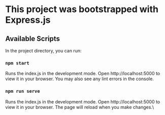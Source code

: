 # This project was bootstrapped with Express.js

## Available Scripts

In the project directory, you can run:

### `npm start`

Runs the index.js in the development mode.
Open http://localhost:5000 to view it in your browser.
You may also see any lint errors in the console.

### `npm run serve`

Runs the index.js in the development mode.
Open http://localhost:5000 to view it in your browser.
The page will reload when you make changes.\
